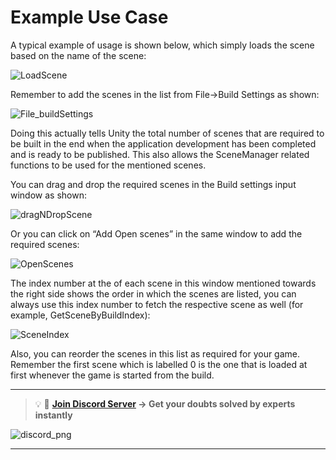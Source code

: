 # Example Use Case

A typical example of usage is shown below, which simply loads the scene based on the name of the scene:

![LoadScene](https://user-images.githubusercontent.com/44625252/152946474-6df2bcae-a3fb-4649-85fb-be7fb393c11b.png)

Remember to add the scenes in the list from File->Build Settings as shown:

![File_buildSettings](https://user-images.githubusercontent.com/44625252/152946574-cf3d12dc-a934-419e-99b5-d31b3493a255.png)

Doing this actually tells Unity the total number of scenes that are required to be built in the end when the application development has been completed and is ready to be published. This also allows the SceneManager related functions to be used for the mentioned scenes.

You can drag and drop the required scenes in the Build settings input window as shown:

![dragNDropScene](https://user-images.githubusercontent.com/44625252/152946640-bccd8b3e-0619-4474-9491-58b1cb554b7a.png)

Or you can click on “Add Open scenes” in the same window to add the required scenes:

![OpenScenes](https://user-images.githubusercontent.com/44625252/152946688-b40e18b6-7d04-4d56-82bb-058019567608.png)

The index number at the of each scene in this window mentioned towards the right side shows the order in which the scenes are listed, you can always use this index number to fetch the respective scene as well (for example, GetSceneByBuildIndex):

![SceneIndex](https://user-images.githubusercontent.com/44625252/152946754-0f32af13-3f0a-452b-86b6-6514e83fcb1c.png)

Also, you can reorder the scenes in this list as required for your game. Remember the first scene which is labelled 0 is the one that is loaded at first whenever the game is started from the build.

---
<aside>

> 💡 🚀 **[Join Discord Server](https://discord.gg/J5zDscnzms) → Get your doubts solved by experts instantly**
</aside>

![discord_png](https://user-images.githubusercontent.com/44625252/152948137-97167a02-bba1-47b9-b33c-fb2ac41f11fc.png)

---
